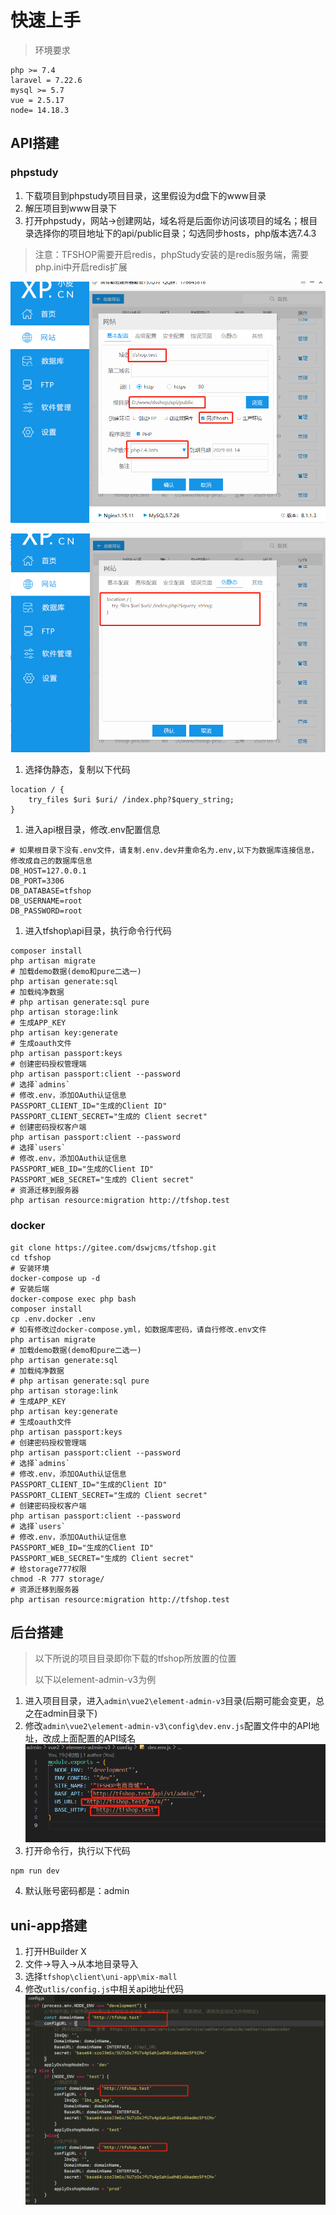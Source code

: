 # 快速上手
> 环境要求
>
```
php >= 7.4
laravel = 7.22.6
mysql >= 5.7
vue = 2.5.17
node= 14.18.3
```
## API搭建
### phpstudy
1. 下载项目到phpstudy项目目录，这里假设为d盘下的www目录
2. 解压项目到www目录下 
3. 打开phpstudy，网站->创建网站，域名将是后面你访问该项目的域名；根目录选择你的项目地址下的api/public目录；勾选同步hosts，php版本选7.4.3
> 注意：TFSHOP需要开启redis，phpStudy安装的是redis服务端，需要php.ini中开启redis扩展
> 
![图片](/image/20240510105559.png)

![图片](/image/20240510105657.png)
1. 选择伪静态，复制以下代码
```
location / {
    try_files $uri $uri/ /index.php?$query_string;
}
```
1. 进入api根目录，修改.env配置信息
```shell
# 如果根目录下没有.env文件，请复制.env.dev并重命名为.env,以下为数据库连接信息，修改成自己的数据库信息
DB_HOST=127.0.0.1
DB_PORT=3306
DB_DATABASE=tfshop
DB_USERNAME=root
DB_PASSWORD=root
```
1. 进入tfshop\api目录，执行命令行代码
```shell
composer install
php artisan migrate
# 加载demo数据(demo和pure二选一)
php artisan generate:sql
# 加载纯净数据
# php artisan generate:sql pure
php artisan storage:link
# 生成APP_KEY
php artisan key:generate
# 生成oauth文件
php artisan passport:keys
# 创建密码授权管理端
php artisan passport:client --password
# 选择`admins`
# 修改.env，添加OAuth认证信息
PASSPORT_CLIENT_ID="生成的Client ID"
PASSPORT_CLIENT_SECRET="生成的 Client secret"
# 创建密码授权客户端
php artisan passport:client --password
# 选择`users`
# 修改.env，添加OAuth认证信息
PASSPORT_WEB_ID="生成的Client ID"
PASSPORT_WEB_SECRET="生成的 Client secret"
# 资源迁移到服务器
php artisan resource:migration http://tfshop.test
```

### docker
```shell
git clone https://gitee.com/dswjcms/tfshop.git
cd tfshop
# 安装环境
docker-compose up -d
# 安装后端
docker-compose exec php bash
composer install
cp .env.docker .env
# 如有修改过docker-compose.yml，如数据库密码，请自行修改.env文件
php artisan migrate
# 加载demo数据(demo和pure二选一)
php artisan generate:sql
# 加载纯净数据
# php artisan generate:sql pure
php artisan storage:link
# 生成APP_KEY
php artisan key:generate
# 生成oauth文件
php artisan passport:keys
# 创建密码授权管理端
php artisan passport:client --password
# 选择`admins`
# 修改.env，添加OAuth认证信息
PASSPORT_CLIENT_ID="生成的Client ID"
PASSPORT_CLIENT_SECRET="生成的 Client secret"
# 创建密码授权客户端
php artisan passport:client --password
# 选择`users`
# 修改.env，添加OAuth认证信息
PASSPORT_WEB_ID="生成的Client ID"
PASSPORT_WEB_SECRET="生成的 Client secret"
# 给storage777权限
chmod -R 777 storage/
# 资源迁移到服务器
php artisan resource:migration http://tfshop.test
```
## 后台搭建
> 以下所说的项目目录即你下载的tfshop所放置的位置
>
> 以下以element-admin-v3为例
>
1. 进入项目目录，进入`admin\vue2\element-admin-v3`目录(后期可能会变更，总之在admin目录下)
2. 修改`admin\vue2\element-admin-v3\config\dev.env.js`配置文件中的API地址，改成上面配置的API域名
![图片](/image/20240510111720.png)
3. 打开命令行，执行以下代码
```shell
npm run dev
```
4. 默认账号密码都是：admin
## uni-app搭建
1. 打开HBuilder X
2. 文件->导入->从本地目录导入
3. 选择`tfshop\client\uni-app\mix-mall`
4. 修改`utlis/config.js`中相关api地址代码
![图片](/image/20240510143752.png)